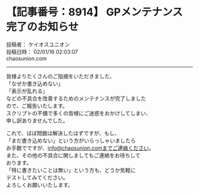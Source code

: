 # 【記事番号：8914】 GPメンテナンス完了のお知らせ

投稿者： ケイオスユニオン  
投稿日時： 02/01/16 02:03:07  
chaosunion.com

---

皆様よりたくさんのご指摘をいただきました、  
「なぜか書き込めない」  
「表示が乱れる」  
などの不具合を改善するためのメンテナンスが完了しました  
ので、ご報告いたします。  
スクリプトの不備で多くの皆様にご迷惑をおかけしてしまい、  
申し訳ありませんでした。  
  
これで、ほぼ問題は解決したはずですが、もし、  
「まだ書き込めない」という方がいらっしゃいましたら  
お手数でですが、info@chaosunion.comまでご連絡ください。  
また、その他の不具合に関しましてもご連絡をお待ちして  
おります。  
「特に書きたいことは無い」という方も、どうか気軽に  
テストしてみてください。  
よろしくお願いいたします。  
